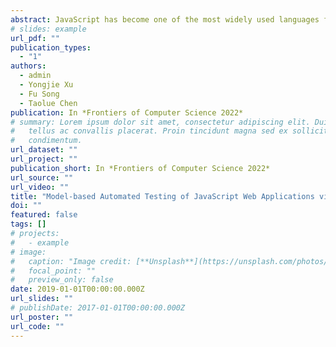 ```yaml
---
abstract: JavaScript has become one of the most widely used languages for Web development. Its dynamic and event-driven features make it challenging to ensure the correctness of Web applications written in JavaScript. A variety of dynamic analysis techniques have been proposed which are, however, limited in either coverage or scalability. In this paper, we propose a simple, yet effective, model-based automated testing approach to achieve a high code-coverage within the time budget via testing with longer event sequences. We implement our approach as an open-source tool LJS, and perform extensive experiments on 21 publicly available benchmarks. On average, LJS is able to achieve 86.5% line coverage in 10 minutes. Compared with JSDep, a state-of-the-art breadth-ﬁrst search based automated testing tool enriched with partial order reduction, the coverage of LJS is 11-19% higher than that of JSDep on real-world large web applications. Our empirical ﬁndings support that proper longer test sequences can achieve a higher code coverage in JavaScript Web Application testing.
# slides: example
url_pdf: ""
publication_types:
  - "1"
authors:
  - admin
  - Yongjie Xu
  - Fu Song
  - Taolue Chen 
publication: In *Frontiers of Computer Science 2022*
# summary: Lorem ipsum dolor sit amet, consectetur adipiscing elit. Duis posuere
#   tellus ac convallis placerat. Proin tincidunt magna sed ex sollicitudin
#   condimentum.
url_dataset: ""
url_project: ""
publication_short: In *Frontiers of Computer Science 2022*
url_source: ""
url_video: ""
title: "Model-based Automated Testing of JavaScript Web Applications via Longer Test Sequences"
doi: ""
featured: false
tags: []
# projects:
#   - example
# image:
#   caption: "Image credit: [**Unsplash**](https://unsplash.com/photos/pLCdAaMFLTE)"
#   focal_point: ""
#   preview_only: false
date: 2019-01-01T00:00:00.000Z
url_slides: ""
# publishDate: 2017-01-01T00:00:00.000Z
url_poster: ""
url_code: ""
---
```



